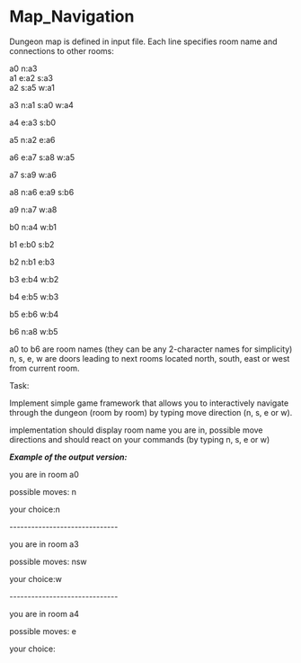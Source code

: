 # Map_Navigation
Dungeon map is defined in input file. Each line specifies room name and connections to other rooms:

<p>a0 n:a3 <br>
a1 e:a2 s:a3 <br>
a2 s:a5 w:a1 </p>
<p>a3 n:a1 s:a0 w:a4 </p>
<p>a4 e:a3 s:b0 </p>
<p>a5 n:a2 e:a6 </p>
<p>a6 e:a7 s:a8 w:a5 </p>
<p>a7 s:a9 w:a6 </p>
<p>a8 n:a6 e:a9 s:b6 </p>
<p>a9 n:a7 w:a8 </p>
<p>b0 n:a4 w:b1 </p>
<p>b1 e:b0 s:b2 </p>
<p>b2 n:b1 e:b3</p>
<p>b3 e:b4 w:b2</p>
<p>b4 e:b5 w:b3</p>
<p>b5 e:b6 w:b4 </p>
<p>b6 n:a8 w:b5 </p>

<p>a0 to b6 are room names (they can be any 2-character names for simplicity)
n, s, e, w are doors leading to next rooms located north, south, east or west from current room.</p>

<h>Task:</h>
<p>Implement simple game framework that allows you to interactively navigate through the dungeon (room by room) by typing move direction (n, s, e or w).</p>

<p>implementation should display room name you are in, possible move directions and should react on your commands (by typing n, s, e or w)</p>


<h>*****Example of the output version:*****</h>

<p>you are in room a0</p>
<p>possible moves: n</p>
<p>your choice:n</p>
<p>------------------------------</p>
<p>you are in room a3</p>
<p>possible moves: nsw</p>
<p>your choice:w</p>
<p>------------------------------</p>
<p>you are in room a4</p>
<p>possible moves: e</p>
<p>your choice:</p>
